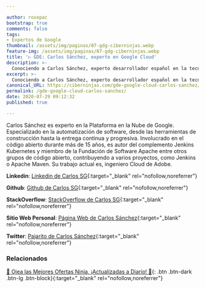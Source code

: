 ```yaml
---

author: rosepac
bootstrap: true
comments: false
tags:
- Expertos de Google
thumbnail: /assets/img/paginas/07-gdg-ciberninjas.webp
feature-img: /assets/img/paginas/07-gdg-ciberninjas.webp
title: '▷ GDE: Carlos Sánchez, experto en Google Cloud'
description: >-
  Conociendo a Carlos Sánchez, experto desarrollador español en la tecnología Google Cloud Computer incluido en el programa de Expertos de Desarrolladores de Google 2020.
excerpt: >-
  Conociendo a Carlos Sánchez, experto desarrollador español en la tecnología Google Cloud Computer incluido en el programa de Expertos de Desarrolladores de Google 2020.
canonical_URL: https://ciberninjas.com/gde-google-cloud-carlos-sanchez/
permalink: /gde-google-cloud-carlos-sanchez/
date: 2020-07-29 09:12:32
published: true

---
```


Carlos Sánchez es experto en la Plataforma en la Nube de Google. Especializado en la automatización de software, desde las herramientas de construcción hasta la entrega continua y progresiva. Involucrado en el código abierto durante más de 15 años, es autor del complemento Jenkins Kubernetes y miembro de la Fundación de Software Apache entre otros grupos de código abierto, contribuyendo a varios proyectos, como Jenkins o Apache Maven. Su trabajo actual es, ingeniero Cloud de Adobe.

**Linkedin**: [Linkedin de Carlos SG](https://www.linkedin.com/in/carlossg){:target="_blank" rel="nofollow,noreferrer"}

**Github**: [Github de Carlos SG](https://github.com/carlossg){:target="_blank" rel="nofollow,noreferrer"}

**StackOverflow**: [StackOverflow de Carlos SG](https://stackoverflow.com/users/2032571){:target="_blank" rel="nofollow,noreferrer"}

**Sitio Web Personal**: [Página Web de Carlos Sánchez](http://csanchez.org/){:target="_blank" rel="nofollow,noreferrer"}

**Twitter**: [Pajarito de Carlos Sánchez](https://twitter.com/@csanchez){:target="_blank" rel="nofollow,noreferrer"}
<!-- https://developers.google.com/community/experts/directory/profile/profile-carlos_sanchez -->

### **Relacionados** <!-- omit in toc -->

[🎁 Ojea las Mejores Ofertas Ninja, ¡Actualizadas a Diario! 🛒](https://www.amazon.es/shop/cibercursos){: .btn .btn-dark .btn-lg .btn-block}{:target="_blank" rel="nofollow,noreferrer"}
